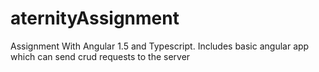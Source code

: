 # aternityAssignment
Assignment With Angular 1.5 and Typescript.
Includes basic angular app which can send crud requests to the server

